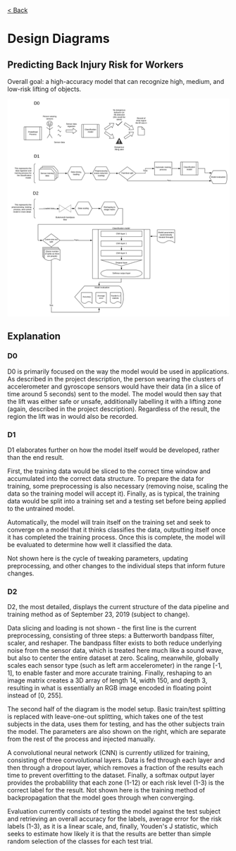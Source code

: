 [< Back](../README.md)

# Design Diagrams

## Predicting Back Injury Risk for Workers

Overall goal: a high-accuracy model that can recognize high, medium, and
low-risk lifting of objects.

![Design Diagrams](./src/design-diagrams.png)

## Explanation

### D0

D0 is primarily focused on the way the model would be used in applications. As
described in the project description, the person wearing the clusters of
accelerometer and gyroscope sensors would have their data (in a slice of time
around 5 seconds) sent to the model. The model would then say that the lift was
either safe or unsafe, additionally labelling it with a lifting zone (again,
described in the project description). Regardless of the result, the region the
lift was in would also be recorded.

### D1

D1 elaborates further on how the model itself would be developed, rather than
the end result.

First, the training data would be sliced to the correct time window and
accumulated into the correct data structure. To prepare the data for training,
some preprocessing is also necessary (removing noise, scaling the data so the
training model will accept it). Finally, as is typical, the training data would
be split into a training set and a testing set before being applied to the
untrained model.

Automatically, the model will train itself on the training set and seek to
converge on a model that it thinks classifies the data, outputting itself once it has
completed the training process. Once this is complete, the model will be
evaluated to determine how well it classified the data.

Not shown here is the cycle of tweaking parameters, updating preprocessing, and
other changes to the individual steps that inform future changes.

### D2

D2, the most detailed, displays the current structure of the data pipeline and
training method as of September 23, 2019 (subject to change).

Data slicing and loading is not shown - the first line is the current
preprocessing, consisting of three steps: a Butterworth bandpass filter, scaler,
and reshaper. The bandpass filter exists to both reduce underlying noise from
the sensor data, which is treated here much like a sound wave, but also to
center the entire dataset at zero. Scaling, meanwhile, globally scales each
sensor type (such as left arm accelerometer) in the range [-1, 1], to enable
faster and more accurate training. Finally, reshaping to an image matrix creates
a 3D array of length 14, width 150, and depth 3, resulting in what is
essentially an RGB image encoded in floating point instead of [0, 255].

The second half of the diagram is the model setup. Basic train/test splitting is
replaced with leave-one-out splitting, which takes one of the test subjects in
the data, uses them for testing, and has the other subjects train the model. The
parameters are also shown on the right, which are separate from the rest of the
process and injected manually.

A convolutional neural network (CNN) is currently utilized for training,
consisting of three convolutional layers. Data is fed through each layer and
then through a dropout layer, which removes a fraction of the results each time
to prevent overfitting to the dataset. Finally, a softmax output layer provides
the probablility that each zone (1-12) or each risk level (1-3) is the correct
label for the result. Not shown here is the training method of backpropagation
that the model goes through when converging.

Evaluation currently consists of testing the model against the test subject and
retrieving an overall accuracy for the labels, average error for the risk labels
(1-3), as it is a linear scale, and, finally, Youden's J statistic, which seeks
to estimate how likely it is that the results are better than simple random
selection of the classes for each test trial.
